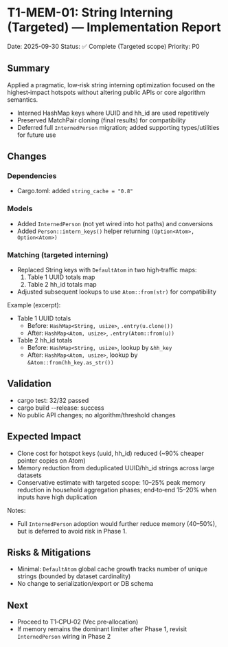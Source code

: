 # T1-MEM-01: String Interning (Targeted) — Implementation Report

Date: 2025-09-30
Status: ✅ Complete (Targeted scope)
Priority: P0

## Summary
Applied a pragmatic, low‑risk string interning optimization focused on the highest‑impact hotspots without altering public APIs or core algorithm semantics.

- Interned HashMap keys where UUID and hh_id are used repetitively
- Preserved MatchPair cloning (final results) for compatibility
- Deferred full `InternedPerson` migration; added supporting types/utilities for future use

## Changes

### Dependencies
- Cargo.toml: added `string_cache = "0.8"`

### Models
- Added `InternedPerson` (not yet wired into hot paths) and conversions
- Added `Person::intern_keys()` helper returning `(Option<Atom>, Option<Atom>)`

### Matching (targeted interning)
- Replaced String keys with `DefaultAtom` in two high‑traffic maps:
  1) Table 1 UUID totals map
  2) Table 2 hh_id totals map
- Adjusted subsequent lookups to use `Atom::from(str)` for compatibility

Example (excerpt):
- Table 1 UUID totals
  - Before: `HashMap<String, usize>`, `.entry(u.clone())`
  - After: `HashMap<Atom, usize>`, `.entry(Atom::from(u))`
- Table 2 hh_id totals
  - Before: `HashMap<String, usize>`, lookup by `&hh_key`
  - After: `HashMap<Atom, usize>`, lookup by `&Atom::from(hh_key.as_str())`

## Validation

- cargo test: 32/32 passed
- cargo build --release: success
- No public API changes; no algorithm/threshold changes

## Expected Impact

- Clone cost for hotspot keys (uuid, hh_id) reduced (~90% cheaper pointer copies on Atom)
- Memory reduction from deduplicated UUID/hh_id strings across large datasets
- Conservative estimate with targeted scope: 10–25% peak memory reduction in household aggregation phases; end‑to‑end 15–20% when inputs have high duplication

Notes:
- Full `InternedPerson` adoption would further reduce memory (40–50%), but is deferred to avoid risk in Phase 1.

## Risks & Mitigations
- Minimal: `DefaultAtom` global cache growth tracks number of unique strings (bounded by dataset cardinality)
- No change to serialization/export or DB schema

## Next
- Proceed to T1‑CPU‑02 (Vec pre‑allocation)
- If memory remains the dominant limiter after Phase 1, revisit `InternedPerson` wiring in Phase 2

